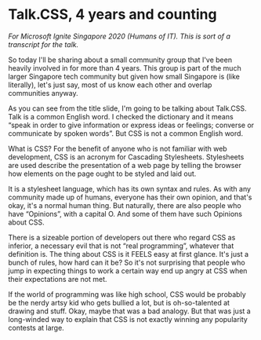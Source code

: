 # Talk.CSS, 4 years and counting

*For Microsoft Ignite Singapore 2020 (Humans of IT). This is sort of a transcript for the talk.*

So today I'll be sharing about a small community group that I've been heavily involved in for more than 4 years. This group is part of the much larger Singapore tech community but given how small Singapore is (like literally), let's just say, most of us know each other and overlap communities anyway.

As you can see from the title slide, I'm going to be talking about Talk.CSS. Talk is a common English word. I checked the dictionary and it means “speak in order to give information or express ideas or feelings; converse or communicate by spoken words”. But CSS is not a common English word.

What is CSS? For the benefit of anyone who is not familiar with web development, CSS is an acronym for Cascading Stylesheets. Stylesheets are used describe the presentation of a web page by telling the browser how elements on the page ought to be styled and laid out.

It is a stylesheet language, which has its own syntax and rules. As with any community made up of humans, everyone has their own opinion, and that's okay, it's a normal human thing. But naturally, there are also people who have “Opinions”, with a capital O. And some of them have such Opinions about CSS.

There is a sizeable portion of developers out there who regard CSS as inferior, a necessary evil that is not “real programming”, whatever that definition is. The thing about CSS is it FEELS easy at first glance. It's just a bunch of rules, how hard can it be? So it's not surprising that people who jump in expecting things to work a certain way end up angry at CSS when their expectations are not met.

If the world of programming was like high school, CSS would be probably be the nerdy artsy kid who gets bullied a lot, but is oh-so-talented at drawing and stuff. Okay, maybe that was a bad analogy. But that was just a long-winded way to explain that CSS is not exactly winning any popularity contests at large.

